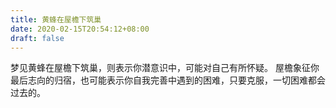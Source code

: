 ```yaml
---
title: 黄蜂在屋檐下筑巢
date: 2020-02-15T20:54:12+08:00
draft: false
---
```


梦见黄蜂在屋檐下筑巢，则表示你潜意识中，可能对自己有所怀疑。
屋檐象征你最后志向的归宿，也可能表示你自我完善中遇到的困难，只要克服，一切困难都会过去的。
